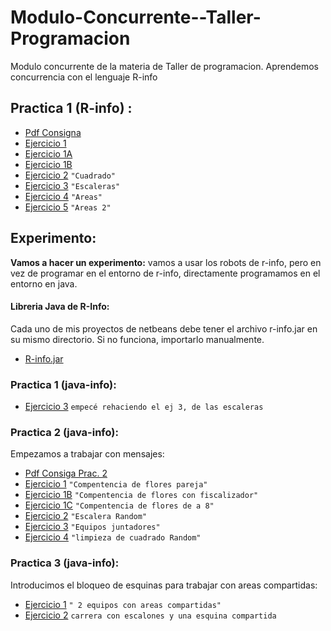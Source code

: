# Modulo-Concurrente--Taller-Programacion
Modulo concurrente de la materia de Taller de programacion. Aprendemos concurrencia con el lenguaje R-info

## Practica 1 (R-info) :
  - [Pdf Consigna](./practica1/Practica1-Concurrente.pdf)
  - [Ejercicio 1](./practica1/pr1ej1)  
  - [Ejercicio 1A](./practica1/pr1ej1A)   
  - [Ejercicio 1B](./practica1/pr1ej1B)   
  - [Ejercicio 2](./practica1/pr1ej2)     `"Cuadrado"`   
  - [Ejercicio 3](./practica1/pr1ej3)     `"Escaleras"`   
  - [Ejercicio 4](./practica1/pr1ej4)     `"Areas"`   
  - [Ejercicio 5](./practica1/pr1ej5)     `"Areas 2"`   
  
  
## Experimento:

**Vamos a hacer un experimento:**  vamos a usar los robots de r-info, pero en vez de programar en el entorno de r-info, directamente programamos en el entorno en java.

#### Libreria Java de R-Info:  
Cada uno de mis proyectos de netbeans debe tener el archivo r-info.jar en su mismo directorio. Si no funciona, importarlo manualmente.
 - [R-info.jar](experimento/r-info.jar)

### Practica 1 (java-info):
 
 - [Ejercicio 3](experimento/practica1/pr1ej3exp) `empecé rehaciendo el ej 3, de las escaleras`
   
### Practica 2 (java-info):
  
Empezamos a trabajar con mensajes:
 - [Pdf Consiga Prac. 2](experimento/practica2/Practica-2-Concurrente.pdf)
 - [Ejercicio 1](experimento/practica2/ej1pr2exp)  `"Compentencia de flores pareja"` 
 - [Ejercicio 1B](experimento/practica2/pr2ej1B)  `"Compentencia de flores con fiscalizador"` 
 - [Ejercicio 1C](experimento/practica2/pr2ej1C)   `"Compentencia de flores de a 8"` 
 - [Ejercicio 2](experimento/practica2/pr2ej2)   `"Escalera Random"`
 - [Ejercicio 3](experimento/practica2/pr2ej3)   `"Equipos juntadores"`
 - [Ejercicio 4](experimento/practica2/pr2ej4)   `"limpieza de cuadrado Random"`


### Practica 3 (java-info):  
Introducimos el bloqueo de esquinas para trabajar con areas compartidas:
 - [Ejercicio 1](experimento/practica3/pr3ej1) `" 2 equipos con areas compartidas"`
 - [Ejercicio 2](experimento/practica3/pr3ej2) `carrera con escalones y una esquina compartida`
